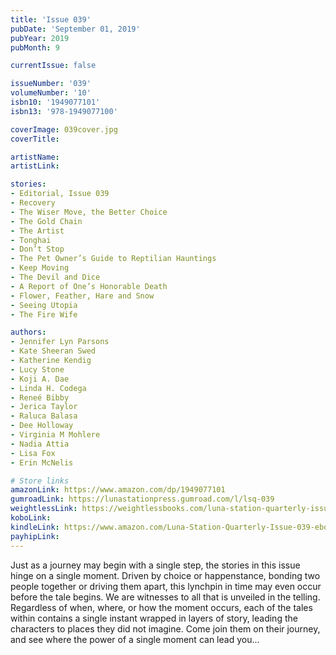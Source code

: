 ```yaml
---
title: 'Issue 039'
pubDate: 'September 01, 2019'
pubYear: 2019
pubMonth: 9

currentIssue: false

issueNumber: '039'
volumeNumber: '10'
isbn10: '1949077101'
isbn13: '978-1949077100'

coverImage: 039cover.jpg
coverTitle: 

artistName: 
artistLink: 

stories:
- Editorial, Issue 039
- Recovery
- The Wiser Move, the Better Choice
- The Gold Chain
- The Artist
- Tonghai
- Don’t Stop
- The Pet Owner’s Guide to Reptilian Hauntings
- Keep Moving
- The Devil and Dice
- A Report of One’s Honorable Death
- Flower, Feather, Hare and Snow
- Seeing Utopia
- The Fire Wife

authors:
- Jennifer Lyn Parsons
- Kate Sheeran Swed
- Katherine Kendig
- Lucy Stone
- Koji A. Dae
- Linda H. Codega
- Reneé Bibby
- Jerica Taylor
- Raluca Balasa
- Dee Holloway
- Virginia M Mohlere
- Nadia Attia
- Lisa Fox
- Erin McNelis

# Store links
amazonLink: https://www.amazon.com/dp/1949077101
gumroadLink: https://lunastationpress.gumroad.com/l/lsq-039
weightlessLink: https://weightlessbooks.com/luna-station-quarterly-issue-039/
koboLink: 
kindleLink: https://www.amazon.com/Luna-Station-Quarterly-Issue-039-ebook/dp/B07X1452B3
payhipLink: 
---
```


Just as a journey may begin with a single step, the stories in this issue hinge on a single moment. Driven by choice or happenstance, bonding two people together or driving them apart, this lynchpin in time may even occur before the tale begins. We are witnesses to all that is unveiled in the telling.
Regardless of when, where, or how the moment occurs, each of the tales within contains a single instant wrapped in layers of story, leading the characters to places they did not imagine. Come join them on their journey, and see where the power of a single moment can lead you...
